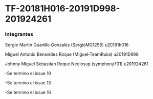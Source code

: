# TF-20181H016-20191D998-201924261  

### Integrantes  

Sergio Martin Guanillo Gonzales (SergioMG1259) u20181h016  

Miguel Antonio Benavides Roque (Miguel-TeamRuka) u20191D998  

Johnny Miguel Sebastian Roque Neciosup (symphony701) u201924261  



-Se termino el issue 10  

-Se termino el issue 13  

-Se termino el issue 16